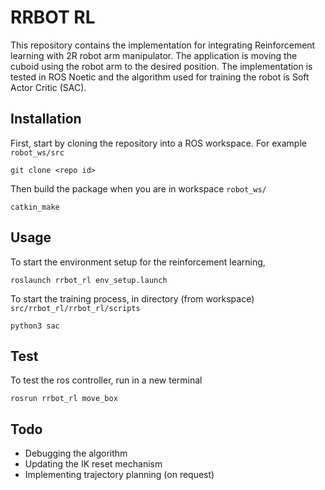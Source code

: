 # RRBOT RL

This repository contains the implementation for integrating Reinforcement learning with 2R robot arm manipulator. The application is moving the cuboid using the robot arm to the desired position. The implementation is tested in ROS Noetic and the algorithm used for training the robot is Soft Actor Critic (SAC).

## Installation

First, start by cloning the repository into a ROS workspace. For example `robot_ws/src`

```
git clone <repo id>
```

Then build the package when you are in workspace `robot_ws/`

```
catkin_make
```

## Usage

To start the environment setup for the reinforcement learning,

```
roslaunch rrbot_rl env_setup.launch
```

To start the training process, in directory (from workspace) `src/rrbot_rl/rrbot_rl/scripts`

```
python3 sac
```

## Test

To test the ros controller, run in a new terminal

```
rosrun rrbot_rl move_box
```

## Todo

- Debugging the algorithm
- Updating the IK reset mechanism
- Implementing trajectory planning (on request)

